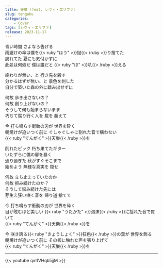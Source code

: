 ```yaml
---
title: 天樂 (feat. レヴィ・エリファ)
slug: tengaku
categories:
    - Cover
tags: [レヴィ・エリファ]
release: 2023-11-17
---
```


青い時間 さよなら告げる  
雨避けの傘は僕を{{< ruby "ほう" >}}抛{{< /ruby >}}り捨てた  
訪れてた 夏にも気付かずに  
此処は何処だ 僕は誰だと {{< ruby "ほ" >}}吼{{< /ruby >}}える  

終わりが無い、と 行き先を殺す  
分かるはずが無い、と 景色を刺した  
自分で築いた森の外に踏み出せずに  

何故 歩き出さないの？  
何故 創り上げないの？  
そうして何も始まらないまま  
朽ちて腐り行く人を 屍を 超えて  

今 打ち鳴らす衝動の刃が 世界を砕く  
朝焼けが追いつく前に ぐしゃぐしゃに割れた音で構わない  
{{< ruby "てんがく" >}}天樂{{< /ruby >}}を  

削れたピック 朽ち果てたギター  
いたずらに僕の扉を暴く  
通り過ぎた 秋がすぐそこまで  
始めよう 無様な真実を 隠せ  

何故 立ち止まっていたのか  
何故 拒み続けたのか？  
そうして悩み続けた先には  
芽生え狂い咲く音を 帰り道 捨てて  

今 打ち鳴らす衝動の刃が 世界を砕く  
目が眩むほど美しい {{< ruby "うたかた" >}}泡沫{{< /ruby >}}に揺れた音で貫いて  
{{< ruby "てんがく" >}}天樂{{< /ruby >}}を  

今 咲き誇る{{< ruby "きょうしょく" >}}狂色{{< /ruby >}}の葉が 世界を飾る  
朝焼けが追いつく前に その核に触れた声を張り上げて  
{{< ruby "てんがく" >}}天樂{{< /ruby >}}を  

---

{{< youtube qm1VHqb5jjM >}}